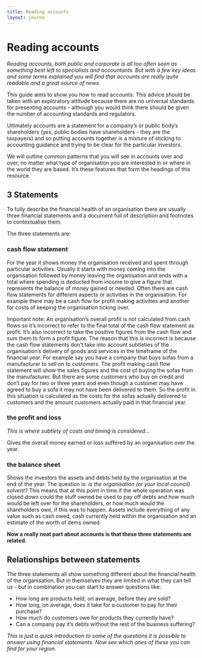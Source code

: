 ```yaml
---
title: Reading accounts
layout: journo
---
```


# Reading accounts

*Reading accounts, both public and corporate is all too often seen as something best left to specialists and accountants. But with a few key ideas and some terms explained you will find that accounts are really quite readable and a great source of news.* 
 
This guide aims to show you how to read accounts. This advice should be taken with an exploratory attitude because there are no universal standards for presenting accounts - although you would think there should be given the number of accounting standards and regulators.

Ultimately accounts are a statement for a company’s or public body’s shareholders (yes, public bodies have shareholders - they are the taxpayers) and so putting accounts together is a mixture of sticking to accounting guidance and trying to be clear for the particular investors. 

We will outline common patterns that you will see in accounts over and over, no matter what type of organisation you are interested in or where in the world they are based. It’s these features that form the headings of this resource.
  
## 3 Statements
To fully describe the financial health of an organisation there are usually three financial statements and a document full of description and footnotes to contextualise them. 

The three statements are:

### cash flow statement 
For the year it shows money the organisation received and spent through particular activities. Usually it starts with money coming into the organisation followed by money leaving the organisation and ends with a total where spending is deducted from income to give a figure that represents the balance of money gained or needed. Often there are cash flow statements for different aspects or activities in the organisation. For example there may be a cash flow for profit making activities and another for costs of keeping the organisation ticking over. 
<div class="well" 'markdown="1"'> 
Important note: An organisation’s overall profit is not calculated from cash flows so it’s incorrect to refer to the final total of the cash flow statement as profit. It’s also incorrect to take the positive figures from the cash flow and sum them to form a profit figure. The reason that this is incorrect is because the cash flow statements don’t take into account subtleties of the organisation’s delivery of goods and services in the timeframe of the financial year.  For example say you have a company that buys sofas from a manufacturer to sell on to customers. The profit making cash flow statement will show the sales figures and the cost of buying the sofas from the manufacturer. But there are some customers who buy on credit and don’t pay for two or three years and even though a customer may have agreed to buy a sofa it may not have been delivered to them. So the profit in this situation is calculated as the costs for the sofas actually delivered to customers and the amount customers actually paid in that financial year.
</div>
 
### the profit and loss 

*This is where subtlety of costs and timing is considered...*    

Gives the overall money earned or loss suffered by an organisation over the year. 

### the balance sheet 

Shows the investors the assets and debts held by the organisation at the end of the year. The question is: *is the organisation (or your local council) solvent?* This means that at this point in time if the whole operation was closed down could the stuff owned be used to pay off debts and how much would be left over for the shareholders, or how much would the shareholders owe, if this was to happen. Assets include everything of any value such as cash owed, cash currently held within the organisation and an estimate of the worth of items owned.    

**Now a really neat part about accounts is that these three statements are related.**  

## Relationships between statements
The three statements all show something different about the financial health of the organisation. But in themselves they are limited in what they can tell us - but in combination you can start to answer questions like:

* How long are products held, on average, before they are sold? 
* How long, on average, does it take for a customer to pay for their purchase?
* How much do customers owe for products they currently have? 
* Can a company pay it’s debts without the rest of the business suffering?

*This is just a quick introduction to some of the questions it is possible to answer using financial statements. Now see which ones of these you can find for your region.*
